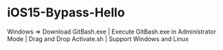 # iOS15-Bypass-Hello
Windows => Download GitBash.exe | Execute GitBash.exe in Administrator Mode | Drag and Drop Activate.sh | Support Windows and Linux
